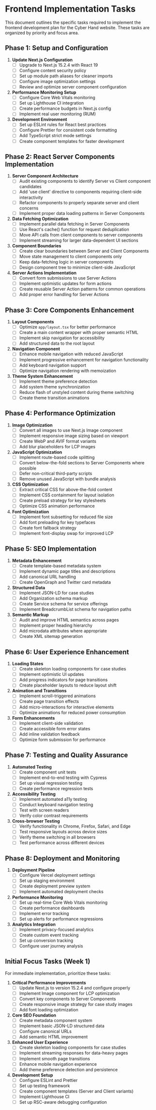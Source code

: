 # Frontend Implementation Tasks

This document outlines the specific tasks required to implement the frontend development plan for the Cyber Hand website. These tasks are organized by priority and focus area.

## Phase 1: Setup and Configuration

1. **Update Next.js Configuration**
   - [ ] Upgrade to Next.js 15.2.4 with React 19
   - [ ] Configure content security policy
   - [ ] Set up module path aliases for cleaner imports
   - [ ] Configure image optimization settings
   - [ ] Review and optimize server component configuration

2. **Performance Monitoring Setup**
   - [ ] Configure Core Web Vitals monitoring
   - [ ] Set up Lighthouse CI integration
   - [ ] Create performance budgets in Next.js config
   - [ ] Implement real user monitoring (RUM)

3. **Development Environment**
   - [ ] Set up ESLint rules for React best practices
   - [ ] Configure Prettier for consistent code formatting
   - [ ] Add TypeScript strict mode settings
   - [ ] Create component templates for faster development

## Phase 2: React Server Components Implementation

1. **Server Component Architecture**
   - [ ] Audit existing components to identify Server vs Client component candidates
   - [ ] Add 'use client' directive to components requiring client-side interactivity
   - [ ] Refactor components to properly separate server and client concerns
   - [ ] Implement proper data loading patterns in Server Components

2. **Data Fetching Optimization**
   - [ ] Implement parallel data fetching in Server Components
   - [ ] Use React's cache() function for request deduplication
   - [ ] Move API calls from client components to server components
   - [ ] Implement streaming for larger data-dependent UI sections

3. **Component Boundaries**
   - [ ] Create clear boundaries between Server and Client Components
   - [ ] Move state management to client components only
   - [ ] Keep data-fetching logic in server components
   - [ ] Design component tree to minimize client-side JavaScript

4. **Server Actions Implementation**
   - [ ] Convert form submissions to use Server Actions
   - [ ] Implement optimistic updates for form actions
   - [ ] Create reusable Server Action patterns for common operations
   - [ ] Add proper error handling for Server Actions

## Phase 3: Core Components Enhancement

1. **Layout Components**
   - [ ] Optimize `app/layout.tsx` for better performance
   - [ ] Create a main content wrapper with proper semantic HTML
   - [ ] Implement skip navigation for accessibility
   - [ ] Add structured data to the root layout

2. **Navigation Component**
   - [ ] Enhance mobile navigation with reduced JavaScript
   - [ ] Implement progressive enhancement for navigation functionality
   - [ ] Add keyboard navigation support
   - [ ] Optimize navigation rendering with memoization

3. **Theme System Enhancement**
   - [ ] Implement theme preference detection
   - [ ] Add system theme synchronization
   - [ ] Reduce flash of unstyled content during theme switching
   - [ ] Create theme transition animations

## Phase 4: Performance Optimization

1. **Image Optimization**
   - [ ] Convert all images to use Next.js Image component
   - [ ] Implement responsive image sizing based on viewport
   - [ ] Create WebP and AVIF format variants
   - [ ] Add blur placeholders for LCP images

2. **JavaScript Optimization**
   - [ ] Implement route-based code splitting
   - [ ] Convert below-the-fold sections to Server Components where possible
   - [ ] Defer non-critical third-party scripts
   - [ ] Remove unused JavaScript with bundle analysis

3. **CSS Optimization**
   - [ ] Extract critical CSS for above-the-fold content
   - [ ] Implement CSS containment for layout isolation
   - [ ] Create preload strategy for key stylesheets
   - [ ] Optimize CSS animation performance

4. **Font Optimization**
   - [ ] Implement font subsetting for reduced file size
   - [ ] Add font preloading for key typefaces
   - [ ] Create font fallback strategy
   - [ ] Implement font-display swap for improved LCP

## Phase 5: SEO Implementation

1. **Metadata Enhancement**
   - [ ] Create template-based metadata system
   - [ ] Implement dynamic page titles and descriptions
   - [ ] Add canonical URL handling
   - [ ] Create OpenGraph and Twitter card metadata

2. **Structured Data**
   - [ ] Implement JSON-LD for case studies
   - [ ] Add Organization schema markup
   - [ ] Create Service schema for service offerings
   - [ ] Implement BreadcrumbList schema for navigation paths

3. **Semantic Markup**
   - [ ] Audit and improve HTML semantics across pages
   - [ ] Implement proper heading hierarchy
   - [ ] Add microdata attributes where appropriate
   - [ ] Create XML sitemap generation

## Phase 6: User Experience Enhancement

1. **Loading States**
   - [ ] Create skeleton loading components for case studies
   - [ ] Implement optimistic UI updates
   - [ ] Add progress indicators for page transitions
   - [ ] Create placeholder layouts to reduce layout shift

2. **Animation and Transitions**
   - [ ] Implement scroll-triggered animations
   - [ ] Create page transition effects
   - [ ] Add micro-interactions for interactive elements
   - [ ] Optimize animations for reduced power consumption

3. **Form Enhancements**
   - [ ] Implement client-side validation
   - [ ] Create accessible form error states
   - [ ] Add inline validation feedback
   - [ ] Optimize form submission for performance

## Phase 7: Testing and Quality Assurance

1. **Automated Testing**
   - [ ] Create component unit tests
   - [ ] Implement end-to-end testing with Cypress
   - [ ] Set up visual regression testing
   - [ ] Create performance regression tests

2. **Accessibility Testing**
   - [ ] Implement automated a11y testing
   - [ ] Conduct keyboard navigation testing
   - [ ] Test with screen readers
   - [ ] Verify color contrast requirements

3. **Cross-browser Testing**
   - [ ] Verify functionality in Chrome, Firefox, Safari, and Edge
   - [ ] Test responsive layouts across device sizes
   - [ ] Verify theme switching in all browsers
   - [ ] Test performance across different devices

## Phase 8: Deployment and Monitoring

1. **Deployment Pipeline**
   - [ ] Configure Vercel deployment settings
   - [ ] Set up staging environment
   - [ ] Create deployment preview system
   - [ ] Implement automated deployment checks

2. **Performance Monitoring**
   - [ ] Set up real-time Core Web Vitals monitoring
   - [ ] Create performance dashboards
   - [ ] Implement error tracking
   - [ ] Set up alerts for performance regressions

3. **Analytics Integration**
   - [ ] Implement privacy-focused analytics
   - [ ] Create custom event tracking
   - [ ] Set up conversion tracking
   - [ ] Configure user journey analysis

## Initial Focus Tasks (Week 1)

For immediate implementation, prioritize these tasks:

1. **Critical Performance Improvements**
   - [ ] Update Next.js to version 15.2.4 and configure properly
   - [ ] Implement Image component for LCP optimization
   - [ ] Convert key components to Server Components
   - [ ] Create responsive image strategy for case study images
   - [ ] Add font loading optimization

2. **Core SEO Foundation**
   - [ ] Create metadata component system
   - [ ] Implement basic JSON-LD structured data
   - [ ] Configure canonical URLs
   - [ ] Add semantic HTML improvement

3. **Enhanced User Experience**
   - [ ] Create skeleton loading components for case studies
   - [ ] Implement streaming responses for data-heavy pages
   - [ ] Implement smooth page transitions
   - [ ] Enhance mobile navigation experience
   - [ ] Add theme preference detection and persistence

4. **Development Setup**
   - [ ] Configure ESLint and Prettier
   - [ ] Set up testing framework
   - [ ] Create component templates (Server and Client variants)
   - [ ] Implement Lighthouse CI
   - [ ] Set up RSC-aware debugging configuration
